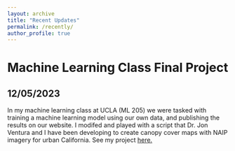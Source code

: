 ```yaml
---
layout: archive
title: "Recent Updates"
permalink: /recently/
author_profile: true
---
```


# Machine Learning Class Final Project
## 12/05/2023
In my machine learning class at UCLA (ML 205) we were tasked with training a machine learning model using our own data, and publishing the results on our website. I modifed and played with a script that Dr. Jon Ventura and I have been developing to create canopy cover maps with NAIP imagery for urban California. See my project [here.](https://camipawlak.github.io/ML205/)
